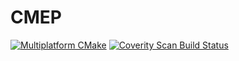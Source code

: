 # CMEP
[![Multiplatform CMake](https://github.com/Snezhnaya-chan/CMEP/actions/workflows/cmake-multi-platform.yml/badge.svg)](https://github.com/Snezhnaya-chan/CMEP/actions/workflows/cmake-multi-platform.yml) <a href="https://scan.coverity.com/projects/snezhnaya-chan-cmep">
  <img alt="Coverity Scan Build Status"
       src="https://scan.coverity.com/projects/29326/badge.svg"/>
</a>
